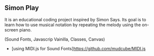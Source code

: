 ## Simon Play

It is an educational coding project inspired by Simon Says. Its goal is to learn how to use musical notation by repeating the melody using the on-screen piano.

(Sound Fonts, Javascrip Vainilla, Classes, Canvas)




* [using MIDI.js for Sound Fonts]https://github.com/mudcube/MIDI.js
 
 

	  